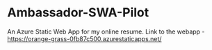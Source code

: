 # Ambassador-SWA-Pilot
An Azure Static Web App for my online resume. Link to the webapp - https://orange-grass-0fb87c500.azurestaticapps.net/

